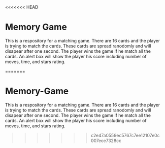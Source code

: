 <<<<<<< HEAD
# Memory Game 

This is a respository for a matching game. There are 16 cards and the player is trying to match the cards. These cards are spread ranodomly and will disapear after one second. The player wins the game if he match all the cards. An alert box will show the player his score including number of moves, time, and stars rating. 



=======
# Memory-Game
This is a respository for a matching game. There are 16 cards and the player is trying to match the cards. These cards are spread ranodomly and will disapear after one second. The player wins the game if he match all the cards. An alert box will show the player his score including number of moves, time, and stars rating.
>>>>>>> c2e47a0559ec5767c7ee12107e0c007ece7328cc
